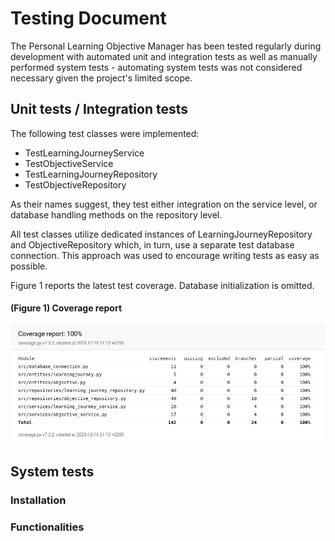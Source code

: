 # Testing Document

The Personal Learning Objective Manager has been tested regularly during development with automated unit and integration tests as well as manually performed system tests - automating system tests was not considered necessary given the project's limited scope.

## Unit tests / Integration tests

The following test classes were implemented:

- TestLearningJourneyService
- TestObjectiveService
- TestLearningJourneyRepository
- TestObjectiveRepository

As their names suggest, they test either integration on the service level, or database handling methods on the repository level.

All test classes utilize dedicated instances of LearningJourneyRepository and ObjectiveRepository which, in turn, use a separate test database connection. This approach was used to encourage writing tests as easy as possible.

Figure 1 reports the latest test coverage. Database initialization is omitted.

#### (Figure 1) Coverage report
![Coverage report](./pictures/coverage_report.png)

## System tests

### Installation

### Functionalities
